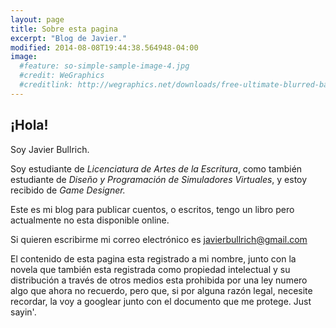 ```yaml
---
layout: page
title: Sobre esta pagina
excerpt: "Blog de Javier."
modified: 2014-08-08T19:44:38.564948-04:00
image:
  #feature: so-simple-sample-image-4.jpg
  #credit: WeGraphics
  #creditlink: http://wegraphics.net/downloads/free-ultimate-blurred-background-pack/
---
```



## ¡Hola!
Soy Javier Bullrich.

Soy estudiante de <em>Licenciatura de Artes de la Escritura</em>, como también estudiante de <em>Diseño y Programación de Simuladores Virtuales</em>, y estoy recibido de <em>Game Designer.</em>

Este es mi blog para publicar cuentos, o escritos, tengo un libro pero actualmente no esta disponible online.

Si quieren escribirme mi correo electrónico es javierbullrich@gmail.com

El contenido de esta pagina esta registrado a mi nombre, junto con la novela que también esta registrada como propiedad intelectual y su distribución a través de otros medios esta prohibida por una ley numero algo que ahora no recuerdo, pero que, si por alguna razón legal, necesite recordar, la voy a googlear junto con el documento que me protege. Just sayin'.

&nbsp;